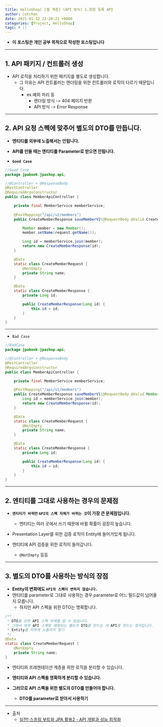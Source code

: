 ```yaml
---
title: HelloShop) [웹 계층] (API 방식) 1.회원 등록 API 
author: cotchan 
date: 2021-01-12 22:20:21 +0800 
categories: [Project, HelloShop]
tags: # [] 
---
```


+ **이 포스팅은 개인 공부 목적으로 작성한 포스팅입니다**

---

## 1. API 패키지 / 컨트롤러 생성

+ API 로직을 처리하기 위한 패키지를 별도로 생성합니다.
  + 그 이유는 API 컨트롤러는 렌더링을 위한 컨트롤러와 로직이 다르기 때문입니다.
    + ex.예외 처리 등
      + 렌더링 방식 -> 404 페이지 반환
      + API 방식 -> Error Response

---

## 2. API 요청 스펙에 맞추어 별도의 DTO를 만듭니다.

+ **엔티티를 외부에 노출해서는 안됩니다.**
+ **API를 만들 때는 엔티티를 Parameter로 받으면 안됩니다.**

+ **`Good Case`**

```java
//Good Case
package jpabook.jpashop.api;

//@Controller + @ResponseBody
@RestController
@RequiredArgsConstructor
public class MemberApiController {

    private final MemberService memberService;
    
    @PostMapping("/api/v2/members")
    public CreateMemberResponse saveMemberV2(@RequestBody @Valid CreateMemberRequest request) {

        Member member = new Member();
        member.setName(request.getName());

        Long id = memberService.join(member);
        return new CreateMemberResponse(id);
    }

    @Data
    static class CreateMemberRequest {
        @NotEmpty
        private String name;
    }

    @Data
    static class CreateMemberResponse {
        private Long id;

        public CreateMemberResponse(Long id) {
            this.id = id;
        }
    }
}
``` 

---

+ `Bad Case`

```java
//BadCase
package jpabook.jpashop.api;

//@Controller + @ResponseBody
@RestController
@RequiredArgsConstructor
public class MemberApiController {

    private final MemberService memberService;

    @PostMapping("/api/v1/members")
    public CreateMemberResponse saveMemberV1(@RequestBody @Valid Member member) {
        Long id = memberService.join(member);
        return new CreateMemberResponse(id);
    }

    @Data
    static class CreateMemberRequest {
        @NotEmpty
        private String name;
    }

    @Data
    static class CreateMemberResponse {
        private Long id;

        public CreateMemberResponse(Long id) {
            this.id = id;
        }
    }
}
```

---

## 2. 엔티티를 그대로 사용하는 경우의 문제점

+ **`엔티티가 바뀌면` `API의 스펙 자체가 바뀌는 것`이 가장 큰 문제점입니다.**
  + 엔티티는 여러 곳에서 쓰기 때문에 바뀔 확률이 굉장히 높습니다.

+ Presentation Layer를 위한 검증 로직이 Entity에 들어가있게 됩니다.
+ 엔티티에 API 검증을 위한 로직이 들어갑니다.
  + `@NotEmpty` 등등

---

## 3. 별도의 DTO를 사용하는 방식의 장점

+ **Entity의 변화에도 `API의 스펙이 변하지 않습니다.`**
+ 엔티티를 parameter로 그대로 사용하는 경우 parameter로 어느 필드값이 넘어올지 모릅니다.
  + 하지만 API 스펙을 위한 DTO는 명확합니다.      

```java
/**
 * DTO를 보면 API 스펙 자체를 알 수 있습니다.
 * 그래서 외부 API 스펙랑 매핑되는 별도의 DTO를 만드는 게 API를 만드는 정석입니다.
 * Entity를 외부에 노출하지 말기
 */
@Data
static class CreateMemberRequest {
    @NotEmpty
    private String name;
}
```

+ 엔티티와 프레젠테이션 계층을 위한 로직을 분리할 수 있습니다.
+ **엔티티와 API 스펙을 명확하게 분리할 수 있습니다.**

+ **그러므로 API 스펙을 위한 별도의 DTO를 만들어야 합니다.**
  + **DTO를 parameter로 받아서 사용하기**


---

+ 출처
    + [실전! 스프링 부트와 JPA 활용2 - API 개발과 성능 최적화](https://www.inflearn.com/course/%EC%8A%A4%ED%94%84%EB%A7%81%EB%B6%80%ED%8A%B8-JPA-API%EA%B0%9C%EB%B0%9C-%EC%84%B1%EB%8A%A5%EC%B5%9C%EC%A0%81%ED%99%94/dashboard)
